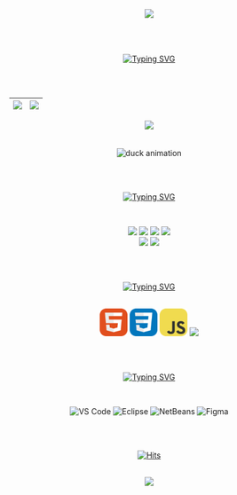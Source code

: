 <div align="center">

<img src="https://capsule-render.vercel.app/api?type=waving&height=130&color=4a0074&section=header"/>

<br><br>

[![Typing SVG](https://readme-typing-svg.demolab.com?font=Fira+Code&pause=1000&color=B131FA&width=510&lines=Hi%2C+I’m+Rafael+—+Welcome+to+my+repository!;Systems+Development+Student+|+16+years+old)](https://git.io/typing-svg)

<br><br>

| ![](http://github-profile-summary-cards.vercel.app/api/cards/stats?username=RafaelNunesCard&theme=jolly) | ![](http://github-profile-summary-cards.vercel.app/api/cards/productive-time?username=RafaelNunesCard&theme=jolly&utcOffset=8) |
| :-: | :-: |

![](http://github-profile-summary-cards.vercel.app/api/cards/profile-details?username=RafaelNunesCard&theme=jolly)

<br>

<img height="200" src="https://i.pinimg.com/originals/57/61/5b/57615b8c0092a66c1d4058b1692955cc.gif" alt="duck animation"/>

<br><br>

[![Typing SVG](https://readme-typing-svg.demolab.com?font=Fira+Code&pause=1000&color=B131FA&repeat=false&width=220&lines=My+Social+Medias+🌐)](https://git.io/typing-svg)

<br>

<a href="https://www.instagram.com/rfnunes1000" target="_blank"><img src="https://img.shields.io/badge/Instagram-E4405F?style=for-the-badge&logo=instagram&logoColor=white"/></a>
<a href="mailto:rfnunes1000@gmail.com"><img src="https://img.shields.io/badge/Gmail-D14836?style=for-the-badge&logo=gmail&logoColor=white"/></a>
<a href="https://www.pinterest.com/rfnunes1000" target="_blank"><img src="https://img.shields.io/badge/Pinterest-BD081C?style=for-the-badge&logo=pinterest&logoColor=white"/></a>
<a href="https://www.linkedin.com/in/rafael-nunes-457370370" target="_blank"><img src="https://img.shields.io/badge/LinkedIn-0077B5?style=for-the-badge&logo=linkedin&logoColor=white"/></a>
<br>
<a href="https://discord.com/" target="_blank"><img src="https://img.shields.io/badge/Discord-5865F2?style=for-the-badge&logo=discord&logoColor=white"/></a>
<a href="https://wa.me/5511939436057" target="_blank"><img src="https://img.shields.io/badge/WhatsApp-25D366?style=for-the-badge&logo=whatsapp&logoColor=white"/></a>

<br><br>

[![Typing SVG](https://readme-typing-svg.demolab.com?font=Fira+Code&pause=1000&color=B131FA&repeat=false&width=340&lines=Technologies+I+Use+and+Study)](https://git.io/typing-svg)

<br>

<img width="50" src="https://raw.githubusercontent.com/tandpfun/skill-icons/main/icons/HTML.svg"/>
<img width="50" src="https://raw.githubusercontent.com/tandpfun/skill-icons/main/icons/CSS.svg"/>
<img width="50" src="https://raw.githubusercontent.com/tandpfun/skill-icons/main/icons/JavaScript.svg"/>
<img width="53" src="https://icons.iconarchive.com/icons/dakirby309/simply-styled/256/Java-icon.png"/>

<br><br>

[![Typing SVG](https://readme-typing-svg.demolab.com?font=Fira+Code&pause=1000&color=B131FA&repeat=false&width=80&lines=IDEs)](https://git.io/typing-svg)

<br>

![VS Code](https://img.shields.io/badge/VS%20Code-0078d7.svg?style=for-the-badge&logo=visual-studio-code&logoColor=white)
![Eclipse](https://img.shields.io/badge/Eclipse-2C2255.svg?style=for-the-badge&logo=eclipse&logoColor=white)
![NetBeans](https://img.shields.io/badge/NetBeans-1B6AC6.svg?style=for-the-badge&logo=apache-netbeans-ide&logoColor=white)
![Figma](https://img.shields.io/badge/Figma-F24E1E.svg?style=for-the-badge&logo=figma&logoColor=white)

<br><br>

[![Hits](https://hits.sh/github.com/RafaelNunesCard.svg?style=for-the-badge&label=Visits&color=B131FA&labelColor=222)](https://hits.sh/github.com/RafaelNunesCard/)

<br>

<img src="https://capsule-render.vercel.app/api?type=waving&height=130&color=4a0074&section=footer"/>

</div>
